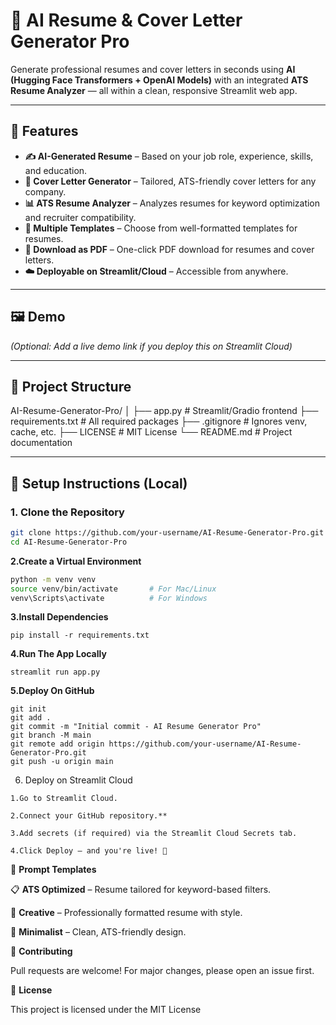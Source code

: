 # 🧠 AI Resume & Cover Letter Generator Pro  

Generate professional resumes and cover letters in seconds using **AI (Hugging Face Transformers + OpenAI Models)** with an integrated **ATS Resume Analyzer** — all within a clean, responsive Streamlit web app.

---

## 🚀 Features  
- **✍️ AI-Generated Resume** – Based on your job role, experience, skills, and education.  
- **💌 Cover Letter Generator** – Tailored, ATS-friendly cover letters for any company.  
- **📊 ATS Resume Analyzer** – Analyzes resumes for keyword optimization and recruiter compatibility.  
- **🎨 Multiple Templates** – Choose from well-formatted templates for resumes.  
- **📄 Download as PDF** – One-click PDF download for resumes and cover letters.
- **☁️ Deployable on Streamlit/Cloud** – Accessible from anywhere.  

---

## 🖼️ Demo  
*(Optional: Add a live demo link if you deploy this on Streamlit Cloud)*  

---

## 📂 Project Structure  
AI-Resume-Generator-Pro/
│
├── app.py # Streamlit/Gradio frontend
├── requirements.txt # All required packages
├── .gitignore # Ignores venv, cache, etc.
├── LICENSE # MIT License
└── README.md # Project documentation


---
## 🔑 Setup Instructions (Local)

### **1. Clone the Repository**
```bash
git clone https://github.com/your-username/AI-Resume-Generator-Pro.git
cd AI-Resume-Generator-Pro
```
**2.Create a Virtual Environment**
```bash
python -m venv venv
source venv/bin/activate       # For Mac/Linux
venv\Scripts\activate          # For Windows
```
**3.Install Dependencies**
```
pip install -r requirements.txt
```
**4.Run The App Locally**
```
streamlit run app.py
```
**5.Deploy On GitHub**
```
git init
git add .
git commit -m "Initial commit - AI Resume Generator Pro"
git branch -M main
git remote add origin https://github.com/your-username/AI-Resume-Generator-Pro.git
git push -u origin main
```
6. Deploy on Streamlit Cloud
```
1.Go to Streamlit Cloud.

2.Connect your GitHub repository.**

3.Add secrets (if required) via the Streamlit Cloud Secrets tab.

4.Click Deploy – and you're live! 🚀
```
🤖 **Prompt Templates**

📋 **ATS Optimized** – Resume tailored for keyword-based filters.

🎨 **Creative** – Professionally formatted resume with style.

🧘 **Minimalist** – Clean, ATS-friendly design.

🤝 **Contributing**

Pull requests are welcome! For major changes, please open an issue first.

📜 **License**

This project is licensed under the MIT License

